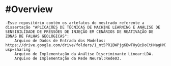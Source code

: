 # #Overview
    -Esse repositório contém os artefatos do mestrado referente a dissertação "APLICAÇÕES DE TÉCNICAS DE MACHINE LEARNING E ANÁLISE DE SENSIBILIDADE DE PRESSÕES DE INJEÇÃO EM CENÁRIOS DE REATIVAÇÃO DE ZONAS DE FALHAS GEOLÓGICAS":
        Arquivo de Dados de Entrada dos Modelos: https://drive.google.com/drive/folders/1_mt5PR1BWPjgKBwTOyQcDoCtHNagHM79?usp=sharing
        Arquivo de Implementação da Análise Discriminante Linear:LDA.
        Arquivo de Implementação da Rede Neural:Rede03.


```python

```
